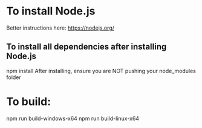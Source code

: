 # To install Node.js
Better instructions here: https://nodejs.org/

## To install all dependencies after installing Node.js
npm install
After installing, ensure you are NOT pushing your node_modules folder

# To build:
npm run build-windows-x64
npm run build-linux-x64
